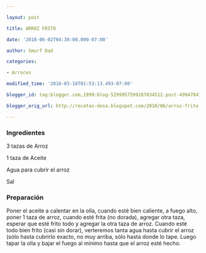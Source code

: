 ```yaml
---

layout: post

title: ARROZ FRITO

date: '2010-06-02T04:30:00.000-07:00'

author: Smurf Dad

categories:

- Arroces

modified_time: '2016-03-16T01:53:13.493-07:00'

blogger_id: tag:blogger.com,1999:blog-5299957599287034512.post-4994784733502798946

blogger_orig_url: http://recetas-desa.blogspot.com/2010/06/arroz-frito.html

---
```


<h3>Ingredientes</h3>

3 tazas de Arroz

1 taza de Aceite

Agua para cubrir el arroz

Sal

<h3>Preparación</h3>

Poner el aceite a calentar en la olla, cuando esté bien caliente, a fuego alto, poner 1 taza de arroz, cuando esté frita (no dorada), agregar otra taza, esperar que esté frito todo y agregar la otra taza de arroz. Cuando esté todo bien frito (casi sin dorar), verteremos tanta agua hasta cubrir el arroz (sólo hasta cubrirlo exacto, no muy arriba, sólo hasta donde lo tape. Luego tapar la olla y bajar el fuego al mínimo hasta que el arroz esté hecho.

